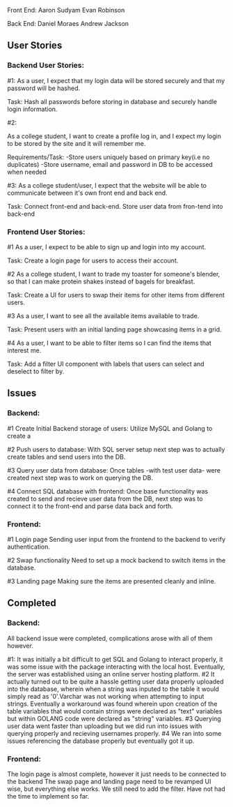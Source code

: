 Front End:
Aaron Sudyam
Evan Robinson

Back End:
Daniel Moraes
Andrew Jackson

## User Stories

### Backend User Stories:

#1:
As a user, I expect that my login data will be stored securely and that my password will be hashed.

Task: Hash all passwords before storing in database and securely handle login information.

#2:

As a college student, I want to create a profile log in, and I expect my login to be stored by the site and it will remember me.

Requirements/Task:
-Store users uniquely based on primary key(i.e no duplicates)
-Store username, email and password in DB to be accessed when needed

#3:
As a college student/user, I expect that the website will be able to communicate between it's own front end and back end.

Task: Connect front-end and back-end. Store user data from fron-tend into back-end


### Frontend User Stories:

#1
As a user, I expect to be able to sign up and login into my account.

Task: Create a login page for users to access their account.

#2
As a college student, I want to trade my toaster for someone's blender, so that I can make protein shakes instead of bagels for breakfast.

Task: Create a UI for users to swap their items for other items from different users.

#3
As a user, I want to see all the available items available to trade.

Task: Present users with an initial landing page showcasing items in a grid.

#4
As a user, I want to be able to filter items so I can find the items that interest me.

Task: Add a filter UI component with labels that users can select and deselect to filter by.

## Issues
### Backend:
#1 Create Initial Backend storage of users:
Utilize MySQL and Golang to create a 

#2 Push users to database:
With SQL server setup next step was to actually create tables and send users into the DB.

#3 Query user data from database:
Once tables -with test user data- were created next step was to work on querying the DB.

#4 Connect SQL database with frontend:
Once base functionality was created to send and recieve user data from the DB, next step was to connect it to the front-end and parse data back and forth.

### Frontend:
#1 Login page
Sending user input from the frontend to the backend to verify authentication.

#2 Swap functionality
Need to set up a mock backend to switch items in the database.

#3 Landing page
Making sure the items are presented cleanly and inline.

## Completed
### Backend:
All backend issue were completed, complications arose with all of them however.

#1:
It was initially a bit difficult to get SQL and Golang to interact properly, it was some issue with the package interacting with the local host. Eventually, the server was established using an online server hosting platform.
#2 
It actually turned out to be quite a hassle getting user data properly uploaded into the database, wherein when a string was inputed to the table it would simply read as '0'.Varchar was not working when attempting to input strings. Eventually a workaround was found wherein upon creation of the table variables that would contain strings were declared as "text" variables but within GOLANG code were declared as "string" variables. 
#3
Querying user data went faster than uploading but we did run into issues with querying properly and recieving usernames properly.
#4
We ran into some issues referencing the database properly but eventually got it up.

### Frontend:
The login page is almost complete, however it just needs to be connected to the backend
The swap page and landing page need to be revamped UI wise, but everything else works.
We still need to add the filter. Have not had the time to implement so far.